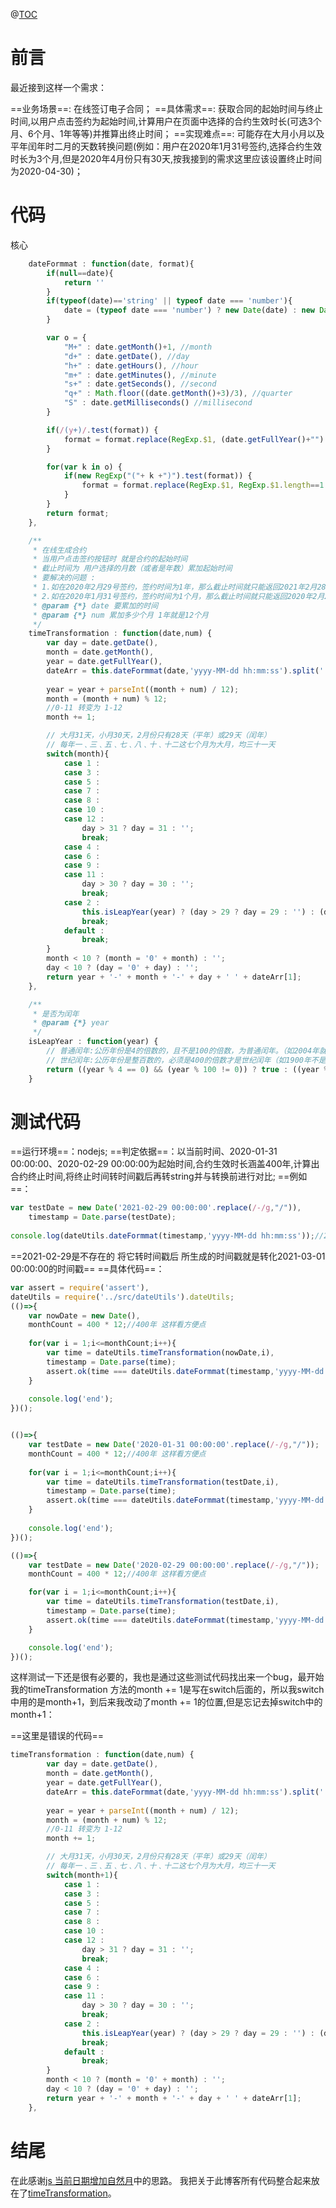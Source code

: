 @[TOC](这里写目录标题)
# 前言
最近接到这样一个需求：

==业务场景==: 在线签订电子合同；
==具体需求==: 获取合同的起始时间与终止时间,以用户点击签约为起始时间,计算用户在页面中选择的合约生效时长(可选3个月、6个月、1年等等)并推算出终止时间；
==实现难点==: 可能存在大月小月以及平年闰年时二月的天数转换问题(例如：用户在2020年1月31号签约,选择合约生效时长为3个月,但是2020年4月份只有30天,按我接到的需求这里应该设置终止时间为2020-04-30)；
# 代码
核心
```javascript
	dateFormmat : function(date, format){
		if(null==date){
			return ''
		}
		if(typeof(date)=='string' || typeof date === 'number'){
			date = (typeof date === 'number') ? new Date(date) : new Date((date || '').replace(/-/g, '/'))
		}

		var o = { 
			"M+" : date.getMonth()+1, //month 
			"d+" : date.getDate(), //day 
			"h+" : date.getHours(), //hour 
			"m+" : date.getMinutes(), //minute 
			"s+" : date.getSeconds(), //second 
			"q+" : Math.floor((date.getMonth()+3)/3), //quarter 
			"S" : date.getMilliseconds() //millisecond 
		} 

		if(/(y+)/.test(format)) { 
			format = format.replace(RegExp.$1, (date.getFullYear()+"").substr(4 - RegExp.$1.length)); 
		} 

		for(var k in o) { 
			if(new RegExp("("+ k +")").test(format)) { 
				format = format.replace(RegExp.$1, RegExp.$1.length==1 ? o[k] : ("00"+ o[k]).substr((""+ o[k]).length)); 
			} 
		} 
		return format; 
	},

	/**
	 * 在线生成合约 
	 * 当用户点击签约按钮时 就是合约的起始时间
	 * 截止时间为 用户选择的月数（或者是年数）累加起始时间
	 * 要解决的问题 : 
	 * 1.如在2020年2月29号签约，签约时间为1年，那么截止时间就只能返回2021年2月28号；
	 * 2.如在2020年1月31号签约，签约时间为1个月，那么截止时间就只能返回2020年2月29号；
	 * @param {*} date 要累加的时间
	 * @param {*} num 累加多少个月 1年就是12个月
	 */
	timeTransformation : function(date,num) {
		var day = date.getDate(),
		month = date.getMonth(),
		year = date.getFullYear(),
		dateArr = this.dateFormmat(date,'yyyy-MM-dd hh:mm:ss').split(' ');
	
		year = year + parseInt((month + num) / 12);
		month = (month + num) % 12;
		//0-11 转变为 1-12
		month += 1;

		// 大月31天，小月30天，2月份只有28天（平年）或29天（闰年）
		// 每年一﹑三﹑五﹑七﹑八﹑十﹑十二这七个月为大月，均三十一天
		switch(month){
			case 1 :
			case 3 :
			case 5 :
			case 7 :
			case 8 :
			case 10 :
			case 12 :
				day > 31 ? day = 31 : '';
				break;
			case 4 :
			case 6 :
			case 9 :
			case 11 :
				day > 30 ? day = 30 : '';
				break;
			case 2 :
				this.isLeapYear(year) ? (day > 29 ? day = 29 : '') : (day > 28 ? day = 28 : ''); 
				break;
			default : 
				break;	
		}
		month < 10 ? (month = '0' + month) : '';
		day < 10 ? (day = '0' + day) : '';
		return year + '-' + month + '-' + day + ' ' + dateArr[1];
	},

	/**
	 * 是否为闰年
	 * @param {*} year 
	 */
	isLeapYear : function(year) {
		// 普通闰年:公历年份是4的倍数的，且不是100的倍数，为普通闰年。（如2004年就是闰年）
		// 世纪闰年:公历年份是整百数的，必须是400的倍数才是世纪闰年（如1900年不是世纪闰年，2000年是世纪闰年）
		return ((year % 4 == 0) && (year % 100 != 0)) ? true : ((year % 400) == 0) ? true : false;
	}
```
# 测试代码
==运行环境==：nodejs;
==判定依据==：以当前时间、2020-01-31 00:00:00、2020-02-29 00:00:00为起始时间,合约生效时长涵盖400年,计算出合约终止时间,将终止时间转时间戳后再转string并与转换前进行对比;
==例如==：
```javascript
var testDate = new Date('2021-02-29 00:00:00'.replace(/-/g,"/")),
    timestamp = Date.parse(testDate);
    
console.log(dateUtils.dateFormmat(timestamp,'yyyy-MM-dd hh:mm:ss'));//2021-03-01 00:00:0000:00:0000:00:00
```
==2021-02-29是不存在的 将它转时间戳后 所生成的时间戳就是转化2021-03-01 00:00:00的时间戳==
==具体代码==：

```javascript
var assert = require('assert'),
dateUtils = require('../src/dateUtils').dateUtils;
(()=>{
    var nowDate = new Date(),
    monthCount = 400 * 12;//400年 这样看方便点
    
    for(var i = 1;i<=monthCount;i++){
        var time = dateUtils.timeTransformation(nowDate,i),
        timestamp = Date.parse(time);
        assert.ok(time === dateUtils.dateFormmat(timestamp,'yyyy-MM-dd hh:mm:ss'),"出现不匹配时间");
    }
    
    console.log('end');
})();


(()=>{
    var testDate = new Date('2020-01-31 00:00:00'.replace(/-/g,"/"));
    monthCount = 400 * 12;//400年 这样看方便点
    
    for(var i = 1;i<=monthCount;i++){
        var time = dateUtils.timeTransformation(testDate,i),
        timestamp = Date.parse(time);
        assert.ok(time === dateUtils.dateFormmat(timestamp,'yyyy-MM-dd hh:mm:ss'),"出现不匹配时间");
    }
    
    console.log('end');
})();

(()=>{
    var testDate = new Date('2020-02-29 00:00:00'.replace(/-/g,"/"));
    monthCount = 400 * 12;//400年 这样看方便点

    for(var i = 1;i<=monthCount;i++){
        var time = dateUtils.timeTransformation(testDate,i),
        timestamp = Date.parse(time);
        assert.ok(time === dateUtils.dateFormmat(timestamp,'yyyy-MM-dd hh:mm:ss'),"出现不匹配时间");
    }

    console.log('end');
})();
```
这样测试一下还是很有必要的，我也是通过这些测试代码找出来一个bug，最开始我的timeTransformation 方法的month += 1是写在switch后面的，所以我switch中用的是month+1，到后来我改动了month += 1的位置,但是忘记去掉switch中的month+1：

==这里是错误的代码==
```javascript
timeTransformation : function(date,num) {
		var day = date.getDate(),
		month = date.getMonth(),
		year = date.getFullYear(),
		dateArr = this.dateFormmat(date,'yyyy-MM-dd hh:mm:ss').split(' ');
	
		year = year + parseInt((month + num) / 12);
		month = (month + num) % 12;
		//0-11 转变为 1-12
		month += 1;

		// 大月31天，小月30天，2月份只有28天（平年）或29天（闰年）
		// 每年一﹑三﹑五﹑七﹑八﹑十﹑十二这七个月为大月，均三十一天
		switch(month+1){
			case 1 :
			case 3 :
			case 5 :
			case 7 :
			case 8 :
			case 10 :
			case 12 :
				day > 31 ? day = 31 : '';
				break;
			case 4 :
			case 6 :
			case 9 :
			case 11 :
				day > 30 ? day = 30 : '';
				break;
			case 2 :
				this.isLeapYear(year) ? (day > 29 ? day = 29 : '') : (day > 28 ? day = 28 : ''); 
				break;
			default : 
				break;	
		}
		month < 10 ? (month = '0' + month) : '';
		day < 10 ? (day = '0' + day) : '';
		return year + '-' + month + '-' + day + ' ' + dateArr[1];
	},
```
# 结尾
在此感谢[js 当前日期增加自然月](https://www.cnblogs.com/linyijia/p/6118835.html)中的思路。
我把关于此博客所有代码整合起来放在了[timeTransformation](https://github.com/1058760330/timeTransformation)。
